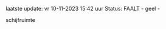laatste update: 
vr 10-11-2023 15:42   uur 
Status: FAALT - geel - 
<div class="service Y">schijfruimte</div>